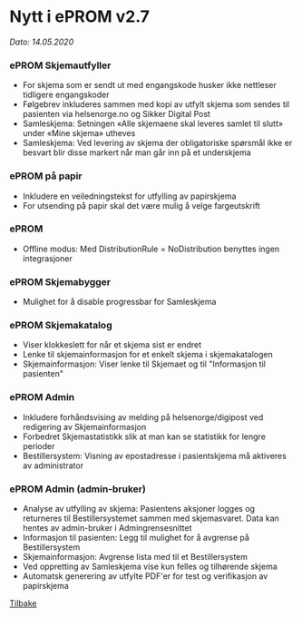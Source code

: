 # Nytt i ePROM v2.7
*Dato: 14.05.2020*

### ePROM Skjemautfyller
* For skjema som er sendt ut med engangskode husker ikke nettleser tidligere engangskoder
* Følgebrev inkluderes sammen med kopi av utfylt skjema som sendes til pasienten via helsenorge.no og Sikker Digital Post
* Samleskjema: Setningen «Alle skjemaene skal leveres samlet til slutt» under «Mine skjema» utheves
* Samleskjema: Ved levering av skjema der obligatoriske spørsmål ikke er besvart blir disse markert når man går inn på et underskjema

### ePROM på papir
* Inkludere en veiledningstekst for utfylling av papirskjema
* For utsending på papir skal det være mulig å velge fargeutskrift

### ePROM
* Offline modus: Med DistributionRule = NoDistribution benyttes ingen integrasjoner

### ePROM Skjemabygger
*	Mulighet for å disable progressbar for Samleskjema

### ePROM Skjemakatalog
* Viser klokkeslett for når et skjema sist er endret
* Lenke til skjemainformasjon for et enkelt skjema i skjemakatalogen
* Skjemainformasjon: Viser lenke til Skjemaet og til "Informasjon til pasienten"

### ePROM Admin
* Inkludere forhåndsvising av melding på helsenorge/digipost ved redigering av Skjemainformasjon
* Forbedret Skjemastatistikk slik at man kan se statistikk for lengre perioder
* Bestillersystem: Visning av epostadresse i pasientskjema må aktiveres av administrator

### ePROM Admin (admin-bruker)
* Analyse av utfylling av skjema: Pasientens aksjoner logges og returneres til Bestillersystemet sammen med skjemasvaret. Data kan hentes av admin-bruker i Admingrensesnittet
* Informasjon til pasienten: Legg til mulighet for å avgrense på Bestillersystem
* Skjemainformasjon: Avgrense lista med til et Bestillersystem
* Ved oppretting av Samleskjema vise kun felles og tilhørende skjema
* Automatsk generering av utfylte PDF'er for test og verifikasjon av papirskjema

[Tilbake](../)
